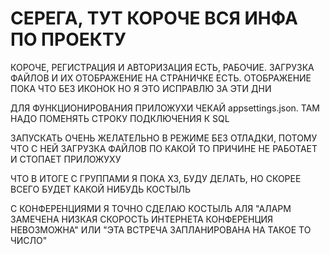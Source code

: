 <h1>СЕРЕГА, ТУТ КОРОЧЕ ВСЯ ИНФА ПО ПРОЕКТУ</h1>

КОРОЧЕ, РЕГИСТРАЦИЯ И АВТОРИЗАЦИЯ ЕСТЬ, РАБОЧИЕ. ЗАГРУЗКА ФАЙЛОВ И ИХ ОТОБРАЖЕНИЕ НА СТРАНИЧКЕ ЕСТЬ. ОТОБРАЖЕНИЕ ПОКА ЧТО БЕЗ ИКОНОК НО Я ЭТО ИСПРАВЛЮ ЗА ЭТИ ДНИ

ДЛЯ ФУНКЦИОНИРОВАНИЯ ПРИЛОЖУХИ ЧЕКАЙ appsettings.json. ТАМ НАДО ПОМЕНЯТЬ СТРОКУ ПОДКЛЮЧЕНИЯ К SQL

ЗАПУСКАТЬ ОЧЕНЬ ЖЕЛАТЕЛЬНО В РЕЖИМЕ БЕЗ ОТЛАДКИ, ПОТОМУ ЧТО С НЕЙ ЗАГРУЗКА ФАЙЛОВ ПО КАКОЙ ТО ПРИЧИНЕ НЕ РАБОТАЕТ И СТОПАЕТ ПРИЛОЖУХУ

ЧТО В ИТОГЕ С ГРУППАМИ Я ПОКА ХЗ, БУДУ ДЕЛАТЬ, НО СКОРЕЕ ВСЕГО БУДЕТ КАКОЙ НИБУДЬ КОСТЫЛЬ

С КОНФЕРЕНЦИЯМИ Я ТОЧНО СДЕЛАЮ КОСТЫЛЬ АЛЯ "АЛАРМ ЗАМЕЧЕНА НИЗКАЯ СКОРОСТЬ ИНТЕРНЕТА КОНФЕРЕНЦИЯ НЕВОЗМОЖНА" ИЛИ "ЭТА ВСТРЕЧА ЗАПЛАНИРОВАНА НА ТАКОЕ ТО ЧИСЛО"
